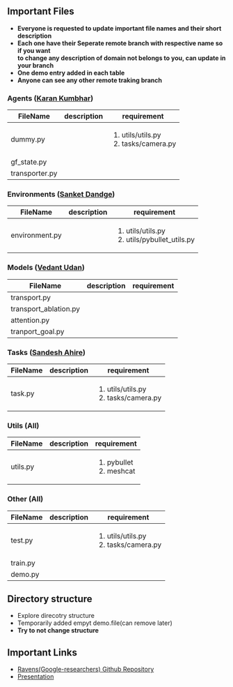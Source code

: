 ## Important Files

- **Everyone is requested to update important file names and their short description**
- **Each one have their Seperate remote branch with respective name so if you want <br>to change any description of domain not belongs to you, can update in your branch**
- **One demo entry added in each table**
- **Anyone can see any other remote traking branch**

### Agents ([Karan Kumbhar](https://github.com/karankumbhar47))

| FileName       | description | requirement                                              |
| -------------- | ----------- | -------------------------------------------------------- |
| dummy.py       |             | <ol><li>utils/utils.py</li><li>tasks/camera.py</li></ol> |
| gf_state.py    |             |                                                          |
| transporter.py |             |                                                          |

### Environments ([Sanket Dandge](https://github.com/Sanket-Dandge))

| FileName       | description | requirement                                                      |
| -------------- | ----------- | ---------------------------------------------------------------- |
| environment.py |             | <ol><li>utils/utils.py</li><li>utils/pybullet_utils.py</li></ol> |

### Models ([Vedant Udan](https://github.com/Vedant-Udan))

| FileName              | description | requirement |
| --------------------- | ----------- | ----------- |
| transport.py          |             |             |
| transport_ablation.py |             |             |
| attention.py          |             |             |
| tranport_goal.py      |             |             |

### Tasks ([Sandesh Ahire](https://github.com/SandeshAhire))

| FileName | description | requirement                                              |
| -------- | ----------- | -------------------------------------------------------- |
| task.py  |             | <ol><li>utils/utils.py</li><li>tasks/camera.py</li></ol> |

### Utils (All)

| FileName | description | requirement                                |
| -------- | ----------- | ------------------------------------------ |
| utils.py |             | <ol><li>pybullet</li><li>meshcat</li></ol> |

### Other (All)

| FileName | description | requirement                                              |
| -------- | ----------- | -------------------------------------------------------- |
| test.py  |             | <ol><li>utils/utils.py</li><li>tasks/camera.py</li></ol> |
| train.py |             |                                                          |
| demo.py  |             |                                                          |

## Directory structure

- Explore direcotry structure
- Temporarily added empyt demo.file(can remove later)
- **Try to not change structure**

## Important Links
- [Ravens(Google-researchers) Github Repository](https://github.com/google-research/ravens)
- [Presentation](https://docs.google.com/presentation/d/1m7kzAgmbhfy63X3D3VA9B18mXPCMqbE5MMAnVUWpfZ0/edit#slide=id.g26166133547_0_718)